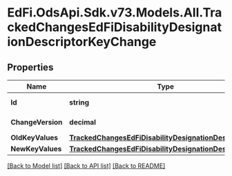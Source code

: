 # EdFi.OdsApi.Sdk.v73.Models.All.TrackedChangesEdFiDisabilityDesignationDescriptorKeyChange

## Properties

Name | Type | Description | Notes
------------ | ------------- | ------------- | -------------
**Id** | **string** | Resource identifier | [optional] 
**ChangeVersion** | **decimal** | Change version | [optional] 
**OldKeyValues** | [**TrackedChangesEdFiDisabilityDesignationDescriptorKey**](TrackedChangesEdFiDisabilityDesignationDescriptorKey.md) |  | [optional] 
**NewKeyValues** | [**TrackedChangesEdFiDisabilityDesignationDescriptorKey**](TrackedChangesEdFiDisabilityDesignationDescriptorKey.md) |  | [optional] 

[[Back to Model list]](../../README.md#documentation-for-models) [[Back to API list]](../../README.md#documentation-for-api-endpoints) [[Back to README]](../../README.md)

